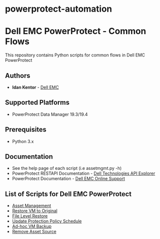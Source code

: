 # powerprotect-automation
# Dell EMC PowerProtect - Common Flows
This repository contains Python scripts for common flows in Dell EMC PowerProtect
## Authors
- **Idan Kentor** - [Dell EMC](https://www.dellemc.com)
## Supported Platforms
- PowerProtect Data Manager 19.3/19.4
## Prerequisites
- Python 3.x
## Documentation
- See the help page of each script (i.e assetmgmt.py -h)
- PowerProtect RESTAPI Documentation - [Dell Technologies API Explorer](https://developer.dellemc.com)
- PowerProtect Documentation - [Dell EMC Online Support](https://www.dell.com/support/home/us/en/04/product-support/product/enterprise-copy-data-management/docs)
## List of Scripts for Dell EMC PowerProtect
- [Asset Management](assetmgmt.py)
- [Restore VM to Original](restorevmorig.py)
- [File Level Restore](filelevelrestore.py)
- [Update Protection Policy Schedule](updateprotectionpolicyschedule.py)
- [Ad-hoc VM Backup](adhocvmbck.py)
- [Remove Asset Source](removeassetsrc.py)

